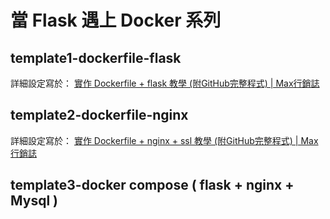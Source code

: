 # 當 Flask 遇上 Docker 系列

## template1-dockerfile-flask

詳細設定寫於：
[實作 Dockerfile + flask 教學 (附GitHub完整程式) | Max行銷誌](https://www.maxlist.xyz/2020/01/11/docker-flask/)

## template2-dockerfile-nginx

詳細設定寫於：
[實作 Dockerfile + nginx + ssl 教學 (附GitHub完整程式) | Max行銷誌](https://www.maxlist.xyz/2020/01/19/docker-nginx/)

## template3-docker compose ( flask + nginx + Mysql )
